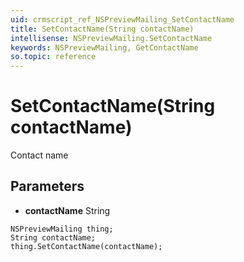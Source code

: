 ```yaml
---
uid: crmscript_ref_NSPreviewMailing_SetContactName
title: SetContactName(String contactName)
intellisense: NSPreviewMailing.SetContactName
keywords: NSPreviewMailing, GetContactName
so.topic: reference
---
```


# SetContactName(String contactName)

Contact name

## Parameters

* **contactName** String

```crmscript
NSPreviewMailing thing;
String contactName;
thing.SetContactName(contactName);
```

